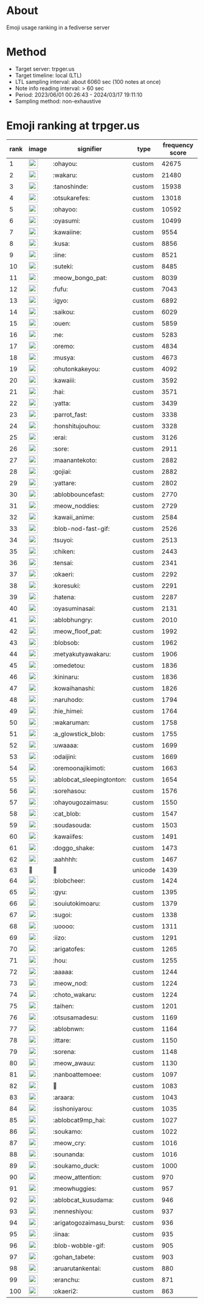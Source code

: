 # About
Emoji usage ranking in a fediverse server

# Method
- Target server: trpger.us
- Target timeline: local (LTL)
- LTL sampling interval: about 6060 sec (100 notes at once)
- Note info reading interval: > 60 sec
- Period: 2023/06/01 00:26:43 - 2024/03/17 19:11:10 
- Sampling method: non-exhaustive

# Emoji ranking at trpger.us

|rank|image|signifier|type|frequency score|
|----|----|----|----|----|
|1|<img height="24" src="https://trpger.us/emoji/ohayou.webp">|:ohayou:|custom|42675|
|2|<img height="24" src="https://trpger.us/emoji/wakaru.webp">|:wakaru:|custom|21480|
|3|<img height="24" src="https://trpger.us/emoji/tanoshinde.webp">|:tanoshinde:|custom|15938|
|4|<img height="24" src="https://trpger.us/emoji/otsukarefes.webp">|:otsukarefes:|custom|13018|
|5|<img height="24" src="https://trpger.us/emoji/ohayoo.webp">|:ohayoo:|custom|10592|
|6|<img height="24" src="https://trpger.us/emoji/oyasumi.webp">|:oyasumi:|custom|10499|
|7|<img height="24" src="https://trpger.us/emoji/kawaiine.webp">|:kawaiine:|custom|9554|
|8|<img height="24" src="https://trpger.us/emoji/kusa.webp">|:kusa:|custom|8856|
|9|<img height="24" src="https://trpger.us/emoji/iine.webp">|:iine:|custom|8521|
|10|<img height="24" src="https://trpger.us/emoji/suteki.webp">|:suteki:|custom|8485|
|11|<img height="24" src="https://trpger.us/emoji/meow_bongo_pat.webp">|:meow_bongo_pat:|custom|8039|
|12|<img height="24" src="https://trpger.us/emoji/fufu.webp">|:fufu:|custom|7043|
|13|<img height="24" src="https://trpger.us/emoji/igyo.webp">|:igyo:|custom|6892|
|14|<img height="24" src="https://trpger.us/emoji/saikou.webp">|:saikou:|custom|6029|
|15|<img height="24" src="https://trpger.us/emoji/ouen.webp">|:ouen:|custom|5859|
|16|<img height="24" src="https://trpger.us/emoji/ne.webp">|:ne:|custom|5283|
|17|<img height="24" src="https://trpger.us/emoji/oremo.webp">|:oremo:|custom|4834|
|18|<img height="24" src="https://trpger.us/emoji/musya.webp">|:musya:|custom|4673|
|19|<img height="24" src="https://trpger.us/emoji/ohutonkakeyou.webp">|:ohutonkakeyou:|custom|4092|
|20|<img height="24" src="https://trpger.us/emoji/kawaiii.webp">|:kawaiii:|custom|3592|
|21|<img height="24" src="https://trpger.us/emoji/hai.webp">|:hai:|custom|3571|
|22|<img height="24" src="https://trpger.us/emoji/yatta.webp">|:yatta:|custom|3439|
|23|<img height="24" src="https://trpger.us/emoji/parrot_fast.webp">|:parrot_fast:|custom|3338|
|24|<img height="24" src="https://trpger.us/emoji/honshitujouhou.webp">|:honshitujouhou:|custom|3328|
|25|<img height="24" src="https://trpger.us/emoji/erai.webp">|:erai:|custom|3126|
|26|<img height="24" src="https://trpger.us/emoji/sore.webp">|:sore:|custom|2911|
|27|<img height="24" src="https://trpger.us/emoji/maanantekoto.webp">|:maanantekoto:|custom|2882|
|28|<img height="24" src="https://trpger.us/emoji/gojiai.webp">|:gojiai:|custom|2882|
|29|<img height="24" src="https://trpger.us/emoji/yattare.webp">|:yattare:|custom|2802|
|30|<img height="24" src="https://trpger.us/emoji/ablobbouncefast.webp">|:ablobbouncefast:|custom|2770|
|31|<img height="24" src="https://trpger.us/emoji/meow_noddies.webp">|:meow_noddies:|custom|2729|
|32|<img height="24" src="https://trpger.us/emoji/kawaii_anime.webp">|:kawaii_anime:|custom|2584|
|33|<img height="24" src="https://trpger.us/emoji/blob-nod-fast-gif.webp">|:blob-nod-fast-gif:|custom|2526|
|34|<img height="24" src="https://trpger.us/emoji/tsuyoi.webp">|:tsuyoi:|custom|2513|
|35|<img height="24" src="https://trpger.us/emoji/chiken.webp">|:chiken:|custom|2443|
|36|<img height="24" src="https://trpger.us/emoji/tensai.webp">|:tensai:|custom|2341|
|37|<img height="24" src="https://trpger.us/emoji/okaeri.webp">|:okaeri:|custom|2292|
|38|<img height="24" src="https://trpger.us/emoji/koresuki.webp">|:koresuki:|custom|2291|
|39|<img height="24" src="https://trpger.us/emoji/hatena.webp">|:hatena:|custom|2287|
|40|<img height="24" src="https://trpger.us/emoji/oyasuminasai.webp">|:oyasuminasai:|custom|2131|
|41|<img height="24" src="https://trpger.us/emoji/ablobhungry.webp">|:ablobhungry:|custom|2010|
|42|<img height="24" src="https://trpger.us/emoji/meow_floof_pat.webp">|:meow_floof_pat:|custom|1992|
|43|<img height="24" src="https://trpger.us/emoji/blobsob.webp">|:blobsob:|custom|1962|
|44|<img height="24" src="https://trpger.us/emoji/metyakutyawakaru.webp">|:metyakutyawakaru:|custom|1906|
|45|<img height="24" src="https://trpger.us/emoji/omedetou.webp">|:omedetou:|custom|1836|
|46|<img height="24" src="https://trpger.us/emoji/kininaru.webp">|:kininaru:|custom|1836|
|47|<img height="24" src="https://trpger.us/emoji/kowaihanashi.webp">|:kowaihanashi:|custom|1826|
|48|<img height="24" src="https://trpger.us/emoji/naruhodo.webp">|:naruhodo:|custom|1794|
|49|<img height="24" src="https://trpger.us/emoji/hie_himei.webp">|:hie_himei:|custom|1764|
|50|<img height="24" src="https://trpger.us/emoji/wakaruman.webp">|:wakaruman:|custom|1758|
|51|<img height="24" src="https://trpger.us/emoji/a_glowstick_blob.webp">|:a_glowstick_blob:|custom|1755|
|52|<img height="24" src="https://trpger.us/emoji/uwaaaa.webp">|:uwaaaa:|custom|1699|
|53|<img height="24" src="https://trpger.us/emoji/odaijini.webp">|:odaijini:|custom|1669|
|54|<img height="24" src="https://trpger.us/emoji/oremoonajikimoti.webp">|:oremoonajikimoti:|custom|1663|
|55|<img height="24" src="https://trpger.us/emoji/ablobcat_sleepingtonton.webp">|:ablobcat_sleepingtonton:|custom|1654|
|56|<img height="24" src="https://trpger.us/emoji/sorehasou.webp">|:sorehasou:|custom|1576|
|57|<img height="24" src="https://trpger.us/emoji/ohayougozaimasu.webp">|:ohayougozaimasu:|custom|1550|
|58|<img height="24" src="https://trpger.us/emoji/cat_blob.webp">|:cat_blob:|custom|1547|
|59|<img height="24" src="https://trpger.us/emoji/soudasouda.webp">|:soudasouda:|custom|1503|
|60|<img height="24" src="https://trpger.us/emoji/kawaiifes.webp">|:kawaiifes:|custom|1491|
|61|<img height="24" src="https://trpger.us/emoji/doggo_shake.webp">|:doggo_shake:|custom|1473|
|62|<img height="24" src="https://trpger.us/emoji/aahhhh.webp">|:aahhhh:|custom|1467|
|63|🍮|🍮|unicode|1439|
|64|<img height="24" src="https://trpger.us/emoji/blobcheer.webp">|:blobcheer:|custom|1424|
|65|<img height="24" src="https://trpger.us/emoji/gyu.webp">|:gyu:|custom|1395|
|66|<img height="24" src="https://trpger.us/emoji/souiutokimoaru.webp">|:souiutokimoaru:|custom|1379|
|67|<img height="24" src="https://trpger.us/emoji/sugoi.webp">|:sugoi:|custom|1338|
|68|<img height="24" src="https://trpger.us/emoji/uoooo.webp">|:uoooo:|custom|1311|
|69|<img height="24" src="https://trpger.us/emoji/iizo.webp">|:iizo:|custom|1291|
|70|<img height="24" src="https://trpger.us/emoji/arigatofes.webp">|:arigatofes:|custom|1265|
|71|<img height="24" src="https://trpger.us/emoji/hou.webp">|:hou:|custom|1255|
|72|<img height="24" src="https://trpger.us/emoji/aaaaa.webp">|:aaaaa:|custom|1244|
|73|<img height="24" src="https://trpger.us/emoji/meow_nod.webp">|:meow_nod:|custom|1224|
|74|<img height="24" src="https://trpger.us/emoji/choto_wakaru.webp">|:choto_wakaru:|custom|1224|
|75|<img height="24" src="https://trpger.us/emoji/taihen.webp">|:taihen:|custom|1201|
|76|<img height="24" src="https://trpger.us/emoji/otsusamadesu.webp">|:otsusamadesu:|custom|1169|
|77|<img height="24" src="https://trpger.us/emoji/ablobnwn.webp">|:ablobnwn:|custom|1164|
|78|<img height="24" src="https://trpger.us/emoji/ittare.webp">|:ittare:|custom|1150|
|79|<img height="24" src="https://trpger.us/emoji/sorena.webp">|:sorena:|custom|1148|
|80|<img height="24" src="https://trpger.us/emoji/meow_awauu.webp">|:meow_awauu:|custom|1130|
|81|<img height="24" src="https://trpger.us/emoji/nanboattemoee.webp">|:nanboattemoee:|custom|1097|
|82|<img height="24" src="https://trpger.us/emoji/birthday.webp">|:birthday:|custom|1083|
|83|<img height="24" src="https://trpger.us/emoji/araara.webp">|:araara:|custom|1043|
|84|<img height="24" src="https://trpger.us/emoji/isshoniyarou.webp">|:isshoniyarou:|custom|1035|
|85|<img height="24" src="https://trpger.us/emoji/ablobcat9mp_hai.webp">|:ablobcat9mp_hai:|custom|1027|
|86|<img height="24" src="https://trpger.us/emoji/soukamo.webp">|:soukamo:|custom|1022|
|87|<img height="24" src="https://trpger.us/emoji/meow_cry.webp">|:meow_cry:|custom|1016|
|88|<img height="24" src="https://trpger.us/emoji/sounanda.webp">|:sounanda:|custom|1016|
|89|<img height="24" src="https://trpger.us/emoji/soukamo_duck.webp">|:soukamo_duck:|custom|1000|
|90|<img height="24" src="https://trpger.us/emoji/meow_attention.webp">|:meow_attention:|custom|970|
|91|<img height="24" src="https://trpger.us/emoji/meowhuggies.webp">|:meowhuggies:|custom|957|
|92|<img height="24" src="https://trpger.us/emoji/ablobcat_kusudama.webp">|:ablobcat_kusudama:|custom|946|
|93|<img height="24" src="https://trpger.us/emoji/nenneshiyou.webp">|:nenneshiyou:|custom|937|
|94|<img height="24" src="https://trpger.us/emoji/arigatogozaimasu_burst.webp">|:arigatogozaimasu_burst:|custom|936|
|95|<img height="24" src="https://trpger.us/emoji/iinaa.webp">|:iinaa:|custom|935|
|96|<img height="24" src="https://trpger.us/emoji/blob-wobble-gif.webp">|:blob-wobble-gif:|custom|905|
|97|<img height="24" src="https://trpger.us/emoji/gohan_tabete.webp">|:gohan_tabete:|custom|903|
|98|<img height="24" src="https://trpger.us/emoji/aruarutankentai.webp">|:aruarutankentai:|custom|880|
|99|<img height="24" src="https://trpger.us/emoji/eranchu.webp">|:eranchu:|custom|871|
|100|<img height="24" src="https://trpger.us/emoji/okaeri2.webp">|:okaeri2:|custom|863|
